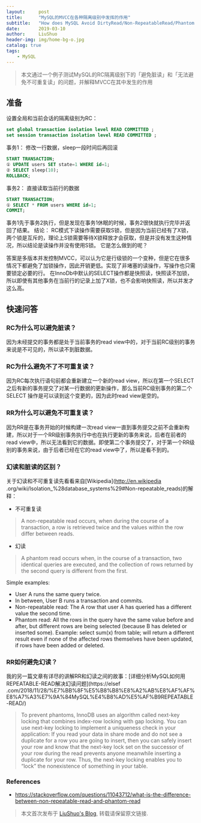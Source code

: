 ```yaml
---
layout:     post
title:      "MySQL的MVCC在各种隔离级别中发挥的作用"
subtitle:   "How does MySQL Avoid DirtyRead/Non-RepeatableRead/Phantom Read"
date:       2019-03-10
author:     LiuShuo
header-img: img/home-bg-o.jpg
catalog: true
tags:
    - MySQL
---
```

    
> 本文通过一个例子测试MySQL的RC隔离级别下的「避免脏读」和「无法避免不可重复读」的问题，并解释MVCC在其中发生的作用

## 准备
设置全局和当前会话的隔离级别为RC：
```sql
set global transaction isolation level READ COMMITTED ;
set session transaction isolation level READ COMMITTED ; 
```
事务1：
修改一行数据，sleep一段时间后再回滚
```sql
START TRANSACTION;
① UPDATE users SET state=1 WHERE id=1;
② SELECT sleep(10);
ROLLBACK;
```
事务2：
直接读取当前行的数据
```sql
START TRANSACTION;
① SELECT * FROM users WHERE id=1;
COMMIT;
```
事务1先于事务2执行，但是发现在事务1休眠的时候，事务2很快就执行完毕并返回了结果。
结论：
RC模式下读操作需要获取S锁，但是因为当前已经有了X锁，两个锁是互斥的，理论上S锁需要等待X锁释放才会获取，但是并没有发生这种情况，所以结论是读操作并没有使用S锁。
它是怎么做到的呢？

答案是多版本并发控制MVCC，可以认为它是行级锁的一个变种，但是它在很多情况下都避免了加锁操作，因此开销更低。实现了非堵塞的读操作，写操作也只需要锁定必要的行。
在InnoDb中默认的SELECT操作都是快照读，快照读不加锁，所以即使有其他事务在当前行的记录上加了X锁，也不会影响快照读，所以并发才这么高。

## 快速问答
### RC为什么可以避免脏读？
因为未经提交的事务都是处于当前事务的read view中的，对于当前RC级别的事务来说是不可见的，所以读不到脏数据。

### RC为什么避免不了不可重复读？
因为RC每次执行语句前都会重新建立一个新的read view，所以在第一个SELECT之后有新的事务提交了对某一行数据的更新操作，那么当前RC级别事务的第二个SELECT
操作是可以读到这个变更的，因为此时read view是空的。

### RR为什么可以避免不可重复读？
因为RR是在事务开始的时候构建一次read view一直到事务提交之前不会重新构建，所以对于一个RR级别事务执行中也在执行更新的事务来说，后者在前者的read 
view中，所以无法看到它的数据。即使第二个事务提交了，对于第一个RR级别的事务来说，由于后者已经在它的read view中了，所以是看不到的。

### 幻读和脏读的区别？
关于幻读和不可重复读先看看来自[Wikipedia](http://en.wikipedia
.org/wiki/Isolation_%28database_systems%29#Non-repeatable_reads)的解释：
- 不可重复读
> A non-repeatable read occurs, when during the course of a transaction, a row is retrieved twice and the values within the row differ between reads.

- 幻读
> A phantom read occurs when, in the course of a transaction, two identical queries are executed, and the collection of rows returned by the second query is different from the first.
  
Simple examples:
- User A runs the same query twice.
- In between, User B runs a transaction and commits.
- Non-repeatable read: The A row that user A has queried has a different value the second time.
- Phantom read: All the rows in the query have the same value before and after, but different 
rows are being selected (because B has deleted or inserted some). Example: select sum(x) from table; will return a different result even if none of the affected rows themselves have been updated, if rows have been added or deleted.

### RR如何避免幻读？
我的另一篇文章有详尽的讲解RR和幻读之间的故事：[详细分析MySQL如何用REPEATABLE-READ解决幻读问题](https://elsef
.com/2018/11/28/%E7%BB%8F%E5%B8%B8%E8%A2%AB%E8%AF%AF%E8%A7%A3%E7%9A%84MySQL%E4%B8%AD%E5%AF%B9REPEATABLE-READ/)
> To prevent phantoms, InnoDB uses an algorithm called next-key locking that combines index-row 
locking with gap locking. You can use next-key locking to implement a uniqueness check in your application: If you read your data in share mode and do not see a duplicate for a row you are going to insert, then you can safely insert your row and know that the next-key lock set on the successor of your row during the read prevents anyone meanwhile inserting a duplicate for your row. Thus, the next-key locking enables you to “lock” the nonexistence of something in your table.


### References
- https://stackoverflow.com/questions/11043712/what-is-the-difference-between-non-repeatable-read-and-phantom-read

> 本文首次发布于 [LiuShuo's Blog](https://liushuo.me), 
转载请保留原文链接.
